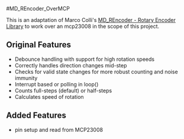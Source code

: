 #MD_REncoder_OverMCP

This is an adaptation of Marco Colli's [MD_REncoder - Rotary Encoder Library](https://github.com/MajicDesigns/MD_REncoder) to work over an mcp23008 in the scope of this project.

## Original Features

- Debounce handling with support for high rotation speeds
- Correctly handles direction changes mid-step
- Checks for valid state changes for more robust counting and noise immunity
- Interrupt based or polling in loop()
- Counts full-steps (default) or half-steps
- Calculates speed of rotation

## Added Features

- pin setup and read from MCP23008
